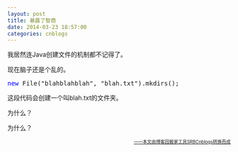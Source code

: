 ```yaml
---
layout: post
title: 暴露了智商
date: 2014-03-23 18:57:00
categories: cnblogs
---
```


<p>我居然连Java创建文件的机制都不记得了。</p>
<p>现在脑子还是个乱的。</p>
<div class="cnblogs_code">
<pre><span style="color: #0000ff;">new</span> File("blahblahblah", "blah.txt").mkdirs();</pre>
</div>
<p>这段代码会创建一个叫blah.txt的文件夹。</p>
<p>为什么？</p>
<p>为什么？</p>

<div align=right><a href="https://github.com/mlxy"><font size=1>——本文由博客园搬家工具SRBCnblogs转换而成</font></a></div>
